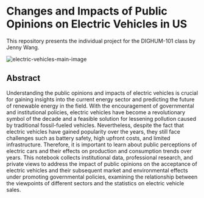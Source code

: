 # Changes and Impacts of Public Opinions on Electric Vehicles in US
This repository presents the individual project for the DIGHUM-101 class by Jenny Wang.

![electric-vehicles-main-image](https://github.com/Jennyw-108/Public-Opinions-on-Electric-Vehicles-in-US/assets/100659563/ccadf2fb-0239-4ace-a19e-7059e7f925eb)

## Abstract
Understanding the public opinions and impacts of electric vehicles is crucial for gaining insights into the current energy sector and predicting the future of renewable energy in the field. With the encouragement of governmental and institutional policies, electric vehicles have become a revolutionary symbol of the decade and a feasible solution for lessening pollution caused by traditional fossil-fueled vehicles. Nevertheless, despite the fact that electric vehicles have gained popularity over the years, they still face challenges such as battery safety, high upfront costs, and limited infrastructure. Therefore, it is important to learn about public perceptions of electric cars and their effects on production and consumption trends over years. This notebook collects institutional data, professional research, and private views to address the impact of public opinions on the acceptance of electric vehicles and their subsequent market and environmental effects under promoting governmental policies, examining the relationship between the viewpoints of different sectors and the statistics on electric vehicle sales.
